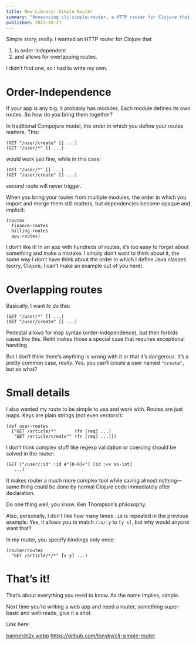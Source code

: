```yaml
---
title: New Library: Simple Router
summary: "Announcing clj-simple-router, a HTTP router for Clojure that allows overlapping routes and order-independent route declarations"
published: 2023-10-21
---
```


Simple story, really. I wanted an HTTP router for Clojure that

1. is order-independent
2. and allows for overlapping routes.

I didn’t find one, so I had to write my own.

# Order-Independence

If your app is any big, it probably has modules. Each module defines its own routes. So how do you bring them together?

In traditional Compojure model, the order in which you define your routes matters. This:

```
(GET "/user/create" [] ...)
(GET "/user/*" [] ...)
```

would work just fine, while in this case:

```
(GET "/user/*" [] ...)
(GET "/user/create" [] ...)
```

second route will never trigger.

When you bring your routes from multiple modules, the order in which you import and merge them still matters, but dependencies become opaque and implicit:

```
(routes
  finance-routes
  billing-routes
  api-routes)
```

I don’t like it! In an app with hundreds of routes, it’s too easy to forget about something and make a mistake. I simply don’t want to think about it, the same way I don’t have think about the order in which I define Java classes (sorry, Clojure, I can’t make an example out of you here).

# Overlapping routes

Basically, I want to do this:

```
(GET "/user/*" [] ...)
(GET "/user/create" [] ...)
```

Pedestal allows for map syntax (order-independence), but then forbids cases like this. Reitit makes those a special case that requires exceptional handling.

But I don’t think there’s anything is wrong with it or that it’s dangerous. It’s a pretty common case, really. Yes, you can’t create a user named `"create"`, but so what?

# Small details

I also wanted my route to be simple to use and work with. Routes are just maps. Keys are plain strings (not even vectors!):

```
(def user-routes
  {"GET /article/*"       (fn [req] ...)
   "GET /article/create"" (fn [req] ...)})
```

I don’t think complex stuff like regexp validation or coercing should be solved in the router:

```
(GET ["/user/:id" :id #"[0-9]+"] [id :<< as-int]
   ...)
```

It makes router a much more complex tool while saving almost nothing—same thing could be done by normal Clojure code immediately after declaration.

Do one thing well, you know. Ken Thompson’s philosophy.

Also, personally, I don’t like how many times `:id` is repeated in the previous example. Yes, it allows you to match `/:x/:y` to `[y x]`, but why would anyone want that?

In my router, you specify bindings only once:

```
(router/routes
  "GET /article/*/*" [x y] ...)
```

# That’s it!

That’s about everything you need to know. As the name implies, simple. 

Next time you’re writing a web app and need a router, something super-basic and well-made, give it a shot.

Link here:

banner@2x.webp https://github.com/tonsky/clj-simple-router

